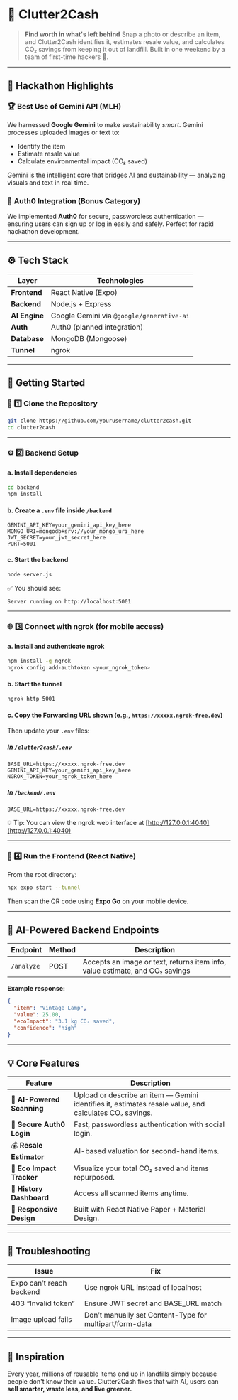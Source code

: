# 🧺 Clutter2Cash

> **Find worth in what's left behind**
> Snap a photo or describe an item, and Clutter2Cash identifies it, estimates resale value, and calculates CO₂ savings from keeping it out of landfill.
> Built in one weekend by a team of first-time hackers 💪.

---

## 🌟 Hackathon Highlights

### 🏆 **Best Use of Gemini API (MLH)**

We harnessed **Google Gemini** to make sustainability *smart*.
Gemini processes uploaded images or text to:

* Identify the item
* Estimate resale value
* Calculate environmental impact (CO₂ saved)

Gemini is the intelligent core that bridges AI and sustainability — analyzing visuals and text in real time.

### 🔐 **Auth0 Integration (Bonus Category)**

We implemented **Auth0** for secure, passwordless authentication — ensuring users can sign up or log in easily and safely.
Perfect for rapid hackathon development.

---

## ⚙️ Tech Stack

| Layer         | Technologies                              |
| ------------- | ----------------------------------------- |
| **Frontend**  | React Native (Expo)                       |
| **Backend**   | Node.js + Express                         |
| **AI Engine** | Google Gemini via `@google/generative-ai` |
| **Auth**      | Auth0 (planned integration)               |
| **Database**  | MongoDB (Mongoose)                        |
| **Tunnel**    | ngrok                                     |

---

## 🚀 Getting Started

### 🔧 1️⃣ Clone the Repository

```bash
git clone https://github.com/yourusername/clutter2cash.git
cd clutter2cash
```

---

### ⚙️ 2️⃣ Backend Setup

#### a. Install dependencies

```bash
cd backend
npm install
```

#### b. Create a `.env` file inside `/backend`

```env
GEMINI_API_KEY=your_gemini_api_key_here
MONGO_URI=mongodb+srv://your_mongo_uri_here
JWT_SECRET=your_jwt_secret_here
PORT=5001
```

#### c. Start the backend

```bash
node server.js
```

✅ You should see:

```
Server running on http://localhost:5001
```

---

### 🌐 3️⃣ Connect with ngrok (for mobile access)

#### a. Install and authenticate ngrok

```bash
npm install -g ngrok
ngrok config add-authtoken <your_ngrok_token>
```

#### b. Start the tunnel

```bash
ngrok http 5001
```

#### c. Copy the **Forwarding URL** shown (e.g., `https://xxxxx.ngrok-free.dev`)

Then update your `.env` files:

##### In `/clutter2cash/.env`

```env
BASE_URL=https://xxxxx.ngrok-free.dev
GEMINI_API_KEY=your_gemini_api_key_here
NGROK_TOKEN=your_ngrok_token_here
```

##### In `/backend/.env`

```env
BASE_URL=https://xxxxx.ngrok-free.dev
```

💡 Tip: You can view the ngrok web interface at [http://127.0.0.1:4040](http://127.0.0.1:4040)

---

### 📱 4️⃣ Run the Frontend (React Native)

From the root directory:

```bash
npx expo start --tunnel
```

Then scan the QR code using **Expo Go** on your mobile device.

---

## 🧠 AI-Powered Backend Endpoints

| Endpoint   | Method | Description                                                                  |
| ---------- | ------ | ---------------------------------------------------------------------------- |
| `/analyze` | POST   | Accepts an image or text, returns item info, value estimate, and CO₂ savings |

**Example response:**

```json
{
  "item": "Vintage Lamp",
  "value": 25.00,
  "ecoImpact": "3.1 kg CO₂ saved",
  "confidence": "high"
}
```

---

## 💡 Core Features

| Feature                    | Description                                                                                            |
| -------------------------- | ------------------------------------------------------------------------------------------------------ |
| 📸 **AI-Powered Scanning** | Upload or describe an item — Gemini identifies it, estimates resale value, and calculates CO₂ savings. |
| 🔐 **Secure Auth0 Login**  | Fast, passwordless authentication with social login.                                                   |
| 💰 **Resale Estimator**    | AI-based valuation for second-hand items.                                                              |
| 🌿 **Eco Impact Tracker**  | Visualize your total CO₂ saved and items repurposed.                                                   |
| 🧾 **History Dashboard**   | Access all scanned items anytime.                                                                      |
| 🎨 **Responsive Design**   | Built with React Native Paper + Material Design.                                                       |

---

## 🧩 Troubleshooting

| Issue                    | Fix                                                     |
| ------------------------ | ------------------------------------------------------- |
| Expo can’t reach backend | Use ngrok URL instead of localhost                      |
| 403 “Invalid token”      | Ensure JWT secret and BASE_URL match                    |
| Image upload fails       | Don’t manually set Content-Type for multipart/form-data |

---

## 💚 Inspiration

Every year, millions of reusable items end up in landfills simply because people don't know their value.
Clutter2Cash fixes that with AI, users can **sell smarter, waste less, and live greener.**
